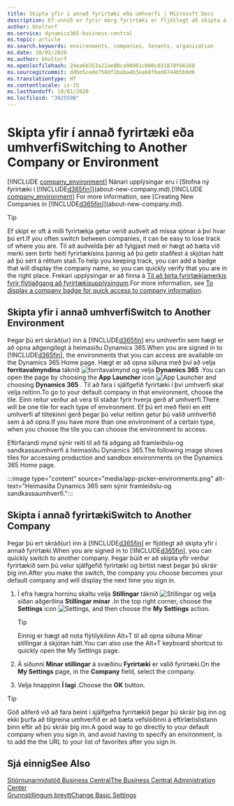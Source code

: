 ```yaml
---
title: Skipta yfir í annað fyrirtæki eða umhverfi | Microsoft Docs
description: Ef unnið er fyrir mörg fyrirtæki er fljótlegt að skipta á milli umhverfis og fyrirtækja.
author: bholtorf
ms.service: dynamics365-business-central
ms.topic: article
ms.search.keywords: environments, companies, tenants, organization
ms.date: 10/01/2020
ms.author: bholtorf
ms.openlocfilehash: 24ea6b353a22ae00ca98901c080c031870f66168
ms.sourcegitcommit: ddbb5cede750df1baba4b3eab8fbed6744b5b9d6
ms.translationtype: HT
ms.contentlocale: is-IS
ms.lasthandoff: 10/01/2020
ms.locfileid: "3925598"
---
```

# <a name="switching-to-another-company-or-environment"></a><span data-ttu-id="112cf-103">Skipta yfir í annað fyrirtæki eða umhverfi</span><span class="sxs-lookup"><span data-stu-id="112cf-103">Switching to Another Company or Environment</span></span>

<span data-ttu-id="112cf-104">[!INCLUDE [company_environment](includes/company_environment.md)] Nánari upplýsingar eru í [Stofna ný fyrirtæki í [!INCLUDE[d365fin](includes/d365fin_md.md)]](about-new-company.md).</span><span class="sxs-lookup"><span data-stu-id="112cf-104">[!INCLUDE [company_environment](includes/company_environment.md)] For more information, see [Creating New Companies in [!INCLUDE[d365fin](includes/d365fin_md.md)]](about-new-company.md).</span></span>  

> [!TIP]
> <span data-ttu-id="112cf-105">Ef skipt er oft á milli fyrirtækja getur verið auðvelt að missa sjónar á því hvar þú ert.</span><span class="sxs-lookup"><span data-stu-id="112cf-105">If you often switch between companies, it can be easy to lose track of where you are.</span></span> <span data-ttu-id="112cf-106">Til að auðvelda þér að fylgjast með er hægt að bæta við merki sem birtir heiti fyrirtækisins þannig að þú getir staðfest á skjótan hátt að þú sért á réttum stað.</span><span class="sxs-lookup"><span data-stu-id="112cf-106">To help you keeping track, you can add a badge that will display the company name, so you can quickly verify that you are in the right place.</span></span> <span data-ttu-id="112cf-107">Frekari upplýsingar er að finna á [Til að birta fyrirtækjamerkis fyrir flýtiaðgang að fyrirtækisupplýsingum](ui-change-basic-settings.md#to-display-a-company-badge-for-quick-access-to-company-information).</span><span class="sxs-lookup"><span data-stu-id="112cf-107">For more information, see [To display a company badge for quick access to company information](ui-change-basic-settings.md#to-display-a-company-badge-for-quick-access-to-company-information).</span></span>

## <a name="switch-to-another-environment"></a><span data-ttu-id="112cf-108">Skipta yfir í annað umhverfi</span><span class="sxs-lookup"><span data-stu-id="112cf-108">Switch to Another Environment</span></span>

<span data-ttu-id="112cf-109">Þegar þú ert skráð(ur) inn á [!INCLUDE[d365fin](includes/d365fin_md.md)] eru umhverfin sem hægt er að opna aðgengilegt á heimasíðu Dynamics 365.</span><span class="sxs-lookup"><span data-stu-id="112cf-109">When you are signed in to [!INCLUDE[d365fin](includes/d365fin_md.md)], the environments that you can access are available on the Dynamics 365 Home page.</span></span> <span data-ttu-id="112cf-110">Hægt er að opna síðuna með því að velja **forritavalmyndina** táknið ![forritavalmynd](media/app-launcher-icon.png "Forritavalmynd býður upp á aðgang að fleiri eiginleikum") og velja **Dynamics 365** .</span><span class="sxs-lookup"><span data-stu-id="112cf-110">You can open the page by choosing the **App Launcher** icon ![App Launcher](media/app-launcher-icon.png "The App Launcher provides access to more features") and choosing **Dynamics 365** .</span></span> <span data-ttu-id="112cf-111">Til að fara í sjálfgefið fyrirtæki í því umhverfi skal velja reitinn.</span><span class="sxs-lookup"><span data-stu-id="112cf-111">To go to your default company in that environment, choose the tile.</span></span> <span data-ttu-id="112cf-112">Einn reitur verður að vera til staðar fyrir hverja gerð af umhverfi.</span><span class="sxs-lookup"><span data-stu-id="112cf-112">There will be one tile for each type of environment.</span></span> <span data-ttu-id="112cf-113">Ef þú ert með fleiri en eitt umhverfi af tiltekinni gerð þegar þú velur reitinn getur þú valið umhverfið sem á að opna.</span><span class="sxs-lookup"><span data-stu-id="112cf-113">If you have more than one environment of a certain type, when you choose the tile you can choose the environment to access.</span></span>

<span data-ttu-id="112cf-114">Eftirfarandi mynd sýnir reiti til að fá aðgang að framleiðslu-og sandkassaumhverfi á heimasíðu Dynamics 365.</span><span class="sxs-lookup"><span data-stu-id="112cf-114">The following image shows tiles for accessing production and sandbox environments on the Dynamics 365 Home page.</span></span>

:::image type="content" source="media/app-picker-environments.png" alt-text="Heimasíða Dynamics 365 sem sýnir framleiðslu-og sandkassaumhverfi.":::

## <a name="switch-to-another-company"></a><span data-ttu-id="112cf-116">Skipta í annað fyrirtæki</span><span class="sxs-lookup"><span data-stu-id="112cf-116">Switch to Another Company</span></span>

<span data-ttu-id="112cf-117">Þegar þú ert skráð(ur) inn á [!INCLUDE[d365fin](includes/d365fin_md.md)] er fljótlegt að skipta yfir í annað fyrirtæki.</span><span class="sxs-lookup"><span data-stu-id="112cf-117">When you are signed in to [!INCLUDE[d365fin](includes/d365fin_md.md)], you can quickly switch to another company.</span></span> <span data-ttu-id="112cf-118">Þegar búið er að skipta yfir verður fyrirtækið sem þú velur sjálfgefið fyrirtæki og birtist næst þegar þú skráir þig inn.</span><span class="sxs-lookup"><span data-stu-id="112cf-118">After you make the switch, the company you choose becomes your default company and will display the next time you sign in.</span></span>

1. <span data-ttu-id="112cf-119">Í efra hægra horninu skaltu velja **Stillingar** táknið ![Stillingar](media/ui-experience/settings_icon_small.png "Stillingatákn fyrir hlutverkamiðstöð") og velja síðan aðgerðina **Stillingar mínar** .</span><span class="sxs-lookup"><span data-stu-id="112cf-119">In the top right corner, choose the **Settings** icon ![Settings](media/ui-experience/settings_icon_small.png "Settings icon for role center"), and then choose the **My Settings** action.</span></span>

    > [!TIP]
    > <span data-ttu-id="112cf-120">Einnig er hægt að nota flýtilykilinn Alt+T til að opna síðuna Mínar stillingar á skjótan hátt.</span><span class="sxs-lookup"><span data-stu-id="112cf-120">You can also use the Alt+T keyboard shortcut to quickly open the My Settings page.</span></span>

2. <span data-ttu-id="112cf-121">Á síðunni **Mínar stillingar** á svæðinu **Fyrirtæki** er valið fyrirtæki.</span><span class="sxs-lookup"><span data-stu-id="112cf-121">On the **My Settings** page, in the **Company** field, select the company.</span></span>  
3. <span data-ttu-id="112cf-122">Velja hnappinn **Í lagi** .</span><span class="sxs-lookup"><span data-stu-id="112cf-122">Choose the **OK** button.</span></span>

> [!TIP]
> <span data-ttu-id="112cf-123">Góð aðferð við að fara beint í sjálfgefna fyrirtækið þegar þú skráir þig inn og ekki þurfa að tilgreina umhverfið er að bæta vefslóðinni á eftirlætislistann þinn eftir að þú skráir þig inn.</span><span class="sxs-lookup"><span data-stu-id="112cf-123">A good way to go directly to your default company when you sign in, and avoid having to specify an environment, is to add the the URL to your list of favorites after you sign in.</span></span>

## <a name="see-also"></a><span data-ttu-id="112cf-124">Sjá einnig</span><span class="sxs-lookup"><span data-stu-id="112cf-124">See Also</span></span>

[<span data-ttu-id="112cf-125">Stjórnunarmiðstöð Business Central</span><span class="sxs-lookup"><span data-stu-id="112cf-125">The Business Central Administration Center</span></span>](/dynamics365/business-central/dev-itpro/administration/tenant-admin-center)  
[<span data-ttu-id="112cf-126">Grunnstillingum breytt</span><span class="sxs-lookup"><span data-stu-id="112cf-126">Change Basic Settings</span></span>](ui-change-basic-settings.md)  
